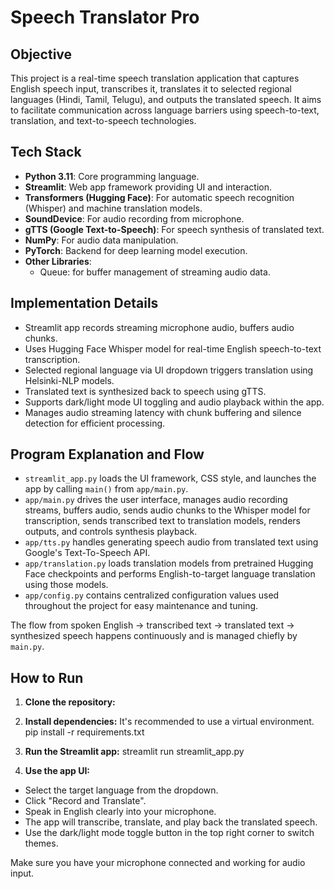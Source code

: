 # Speech Translator Pro

## Objective
This project is a real-time speech translation application that captures English speech input, transcribes it, translates it to selected regional languages (Hindi, Tamil, Telugu), and outputs the translated speech. It aims to facilitate communication across language barriers using speech-to-text, translation, and text-to-speech technologies.

## Tech Stack
- **Python 3.11**: Core programming language.
- **Streamlit**: Web app framework providing UI and interaction.
- **Transformers (Hugging Face)**: For automatic speech recognition (Whisper) and machine translation models.
- **SoundDevice**: For audio recording from microphone.
- **gTTS (Google Text-to-Speech)**: For speech synthesis of translated text.
- **NumPy**: For audio data manipulation.
- **PyTorch**: Backend for deep learning model execution.
- **Other Libraries**:
  - Queue: for buffer management of streaming audio data.

## Implementation Details
- Streamlit app records streaming microphone audio, buffers audio chunks.
- Uses Hugging Face Whisper model for real-time English speech-to-text transcription.
- Selected regional language via UI dropdown triggers translation using Helsinki-NLP models.
- Translated text is synthesized back to speech using gTTS.
- Supports dark/light mode UI toggling and audio playback within the app.
- Manages audio streaming latency with chunk buffering and silence detection for efficient processing.

## Program Explanation and Flow

- `streamlit_app.py` loads the UI framework, CSS style, and launches the app by calling `main()` from `app/main.py`.
- `app/main.py` drives the user interface, manages audio recording streams, buffers audio, sends audio chunks to the Whisper model for transcription, sends transcribed text to translation models, renders outputs, and controls synthesis playback.
- `app/tts.py` handles generating speech audio from translated text using Google's Text-To-Speech API.
- `app/translation.py` loads translation models from pretrained Hugging Face checkpoints and performs English-to-target language translation using those models.
- `app/config.py` contains centralized configuration values used throughout the project for easy maintenance and tuning.

The flow from spoken English → transcribed text → translated text → synthesized speech happens continuously and is managed chiefly by `main.py`.

## How to Run

1. **Clone the repository:**

2. **Install dependencies:**
It's recommended to use a virtual environment.
pip install -r requirements.txt


3. **Run the Streamlit app:**
streamlit run streamlit_app.py


4. **Use the app UI:**
- Select the target language from the dropdown.
- Click "Record and Translate".
- Speak in English clearly into your microphone.
- The app will transcribe, translate, and play back the translated speech.
- Use the dark/light mode toggle button in the top right corner to switch themes.

Make sure you have your microphone connected and working for audio input.
